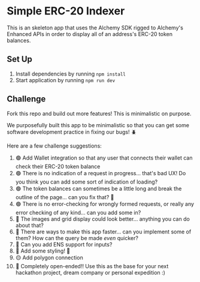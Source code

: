 # Simple ERC-20 Indexer

This is an skeleton app that uses the Alchemy SDK rigged to Alchemy's Enhanced APIs in order to display all of an address's ERC-20 token balances.

## Set Up

1. Install dependencies by running `npm install`
2. Start application by running `npm run dev`

## Challenge

Fork this repo and build out more features! This is minimalistic on purpose.

We purposefully built this app to be minimalistic so that you can get some software development practice in fixing our bugs! 🪲

Here are a few challenge suggestions:

1. 🟢 Add Wallet integration so that any user that connects their wallet can check their ERC-20 token balance
2. 🟢 There is no indication of a request in progress... that's bad UX! Do you think you can add some sort of indication of loading?
3. 🟢 The token balances can sometimes be a little long and break the outline of the page... can you fix that? 🔧
4. 🟢 There is no error-checking for wrongly formed requests, or really any error checking of any kind... can you add some in?
5. 🔴 The images and grid display could look better... anything you can do about that?
6. 🔴 There are ways to make this app faster... can you implement some of them? How can the query be made _even_ quicker?
7. 🔴 Can you add ENS support for inputs?
8. 🔴 Add some styling! 🎨
9. 🟡 Add polygon connection
9. 🔴 Completely open-ended!! Use this as the base for your next hackathon project, dream company or personal expedition :)
